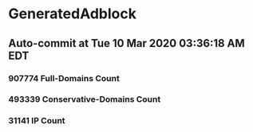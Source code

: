 # GeneratedAdblock
## Auto-commit at Tue 10 Mar 2020 03:36:18 AM EDT
### 907774 Full-Domains Count
### 493339 Conservative-Domains Count
### 31141 IP Count
